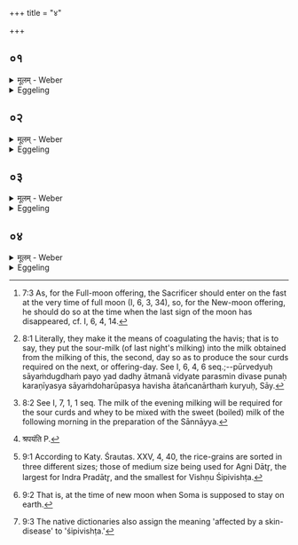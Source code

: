 +++
title = "४"

+++






##  ०१
<details><summary>मूलम् - Weber</summary>

तद्धै᳘के दृष्ट्वो᳘पवसन्ति॥  
श्वोॗ नोदेते᳘त्यभ्र᳘स्य वा हेतोर᳘निर्ज्ञाय वा᳘थोतो᳘पवसन्त्य᳘थैनमुॗताभ्यु᳘देति स यद्य᳘गृहीतᳫं हवि᳘रभ्युदियात्प्र᳘ज्ञातमेव त᳘देॗषैव᳘ व्रतचर्या य᳘त्पूर्वेद्युर्दुग्धं द᳘धि हविरात᳘ञ्चनं त᳘त्कुर्वन्ति प्रतिप्र᳘मुञ्चन्ति वत्सांस्तान्पु᳘नरपा᳘कुर्वन्ति॥
</details>

<details><summary>Eggeling</summary>

1. Now, some people enter upon the fast [^egg_90] when

[^egg_90]: 7:3 As, for the Full-moon offering, the Sacrificer should enter on  the fast at the very time of full moon (I, 6, 3, 34), so, for the New-moon offering, he should do so at the time when the last sign of the moon has disappeared, cf. I, 6, 4, 14.

they (still) see (the moon, on the fourteenth day of the half-month), thinking, 'To-morrow he will not rise,'--either on account of clouds or not having ascertained properly, they enter upon the fast, and (in the morning) he rises over him. Now if he (the moon) should rise on (the material for) the oblation being not yet taken out, then that approved (procedure is followed) and the same fasting-observance. The sour curds from last night's milking they use for coagulating the sacrificial food [^egg_91]; they let the calves join (their mothers), and drive them away again [^egg_92].

[^egg_91]: 8:1 Literally, they make it the means of coagulating the havis; that is to say, they put the sour-milk (of last night's milking) into the milk obtained from the milking of this, the second, day so as to produce the sour curds required on the next, or offering-day. See I, 6, 4, 6 seq.;--pūrvedyuḥ sāyaṁdugdhaṁ payo yad dadhy ātmanā vidyate parasmin divase punaḥ karaṇīyasya sāyaṁdoharūpasya havisha ātañcanārthaṁ kuryuḥ, Sāy.

[^egg_92]: 8:2 See I, 7, 1, 1 seq. The milk of the evening milking will be required for the sour curds and whey to be mixed with the sweet (boiled) milk of the following morning in the preparation of the Sānnāyya.
</details>


##  ०२
<details><summary>मूलम् - Weber</summary>

ता᳘नपराह्णे᳘ पर्णशाख᳘यापा᳘करोति॥  
तद्य᳘थैॗवादः प्र᳘ज्ञातमामावास्य᳘ᳫं᳘ हवि᳘रेव᳘मेव तद्य᳘द्यु व्रतचर्यां᳘ वाॗ नोदाश᳘ᳫं᳘सेत गृहीतं᳘ वा हवि᳘रभ्युदिया᳘दितर᳘थो त᳘र्हि कुर्यादेता᳘नेव᳘ तण्डुलान्त्सु᳘फलीकृतान्कृत्वा स ये᳘ऽणीयांसस्ता᳘नग्न᳘ये दाॗत्रेऽष्टा᳘कपालम् पुरोडा᳘शं श्रपयति [^wbr_1] ॥  

[^wbr_1]: श्रपयंति P.
</details>

<details><summary>Eggeling</summary>

2. In the afternoon he drives them away with the parṇa-branch; and as there that approved oblation of the New-moon offering (is prepared) so here. But if he should not care to undergo (again) the fasting-observance, or if (the moon) were to rise over (the material for) the oblation already taken out, then let him do otherwise: having properly cleansed the rice-grains of the husks, he cooks the smaller ones as a cake on eight potsherds for Agni Dātr̥ (the Giver).
</details>


##  ०३
<details><summary>मूलम् - Weber</summary>

अ᳘थ यत्पूर्वेद्युः॥  
दुग्धं᳘ द᳘धि तदि᳘न्द्राय प्रदात्रे᳘ऽथ तदानींदुग्धे वि᳘ष्णवे शिपिविष्टा᳘यैता᳘ᳫं᳘स्तण्डुला᳘ञ्छूते᳘ चरुं᳘ श्रपयति चरु᳘रुॗ ह्येव स य᳘त्र क्व᳘ च तण्डुला᳘नाव᳘पन्ति॥
</details>

<details><summary>Eggeling</summary>

3. And the sour curds (from the milk) milked on the day before (he prepares) for Indra Pradātr̥

 (the Bestower); and those (larger) rice-grains [^egg_93] he cooks in boiled fresh milk as a pap for Vishṇu Śipivishṭa (the Bald); for a pap it is whenever rice-grains are thrown (into milk or sour curds).

[^egg_93]: 9:1 According to Katy. Śrautas. XXV, 4, 40, the rice-grains are sorted in three different sizes; those of medium size being used for Agni Dātr̥, the largest for Indra Pradātr̥, and the smallest for Vishṇu Śipivishṭa.
</details>


##  ०४
<details><summary>मूलम् - Weber</summary>

तद्य᳘देवम् भ᳘वति॥  
एष वै सो᳘मो रा᳘जा देवा᳘नाम᳘न्नं य᳘च्चन्द्र᳘मास्त᳘मेतदु᳘पैत्सीत्तम᳘पारात्सीत्त᳘मस्मा अग्नि᳘र्दाता द᳘दाती᳘न्द्रः प्र᳘दाता प्र᳘यछति त᳘मस्मा इन्द्राग्नी᳘ यज्ञं᳘ दत्तस्ते᳘नेन्द्राग्नि᳘भ्यां दत्ते᳘न यज्ञे᳘न यजते᳘ऽथ यद्वि᳘ष्णवे शिपिविष्टाये᳘ति यज्ञो वै वि᳘ष्णुर᳘थ य᳘छिपिविष्टाये᳘ति य᳘मुपै᳘त्सीत्तम᳘पारात्सीत्त᳘छिपित᳘मिव यज्ञ᳘स्य भवति त᳘स्माछिपिविष्टाये᳘ति त᳘त्रो य᳘छक्नुयात्त᳘द्दद्याॗन्नादक्षिण᳘ᳫं᳘ हविः᳘ स्यादि᳘तिॗ ह्याहुर᳘थ यॗदैवॗ नोदियादथो᳘पवसेत्॥
</details>
<details><summary>Eggeling</summary>

4. And as to this being so, it is because that moon is no other than King Soma, the food of the gods;--he (the Sacrificer) at that time sought to secure him [^egg_94], and missed him: Agni, the Giver, gives that (moon) to him, and Indra, the Bestower, bestows that one upon him; Indra and Agni give that (moon, Soma) as a sacrifice to him, and that sacrifice given by Indra and Agni he offers. And as to why (he offers) to Vishṇu, the Bald, it is because Vishṇu is the sacrifice; and as to why to the Bald [^egg_95] (śipivishṭa),--it is that his missing him whom he sought to secure is the bald part (? śipita) of the sacrifice, hence to the Bald one. And on this occasion he should give (to the priests) as much as he is able to give, for no oblation, they say, should be without a dakshiṇā. And let him observe the fast just (on the day) when he (the moon) does not rise.

[^egg_94]: 9:2 That is, at the time of new moon when Soma is supposed to stay on earth.

[^egg_95]: 9:3 The native dictionaries also assign the meaning 'affected by a skin-disease' to 'śipivishṭa.'
</details>

